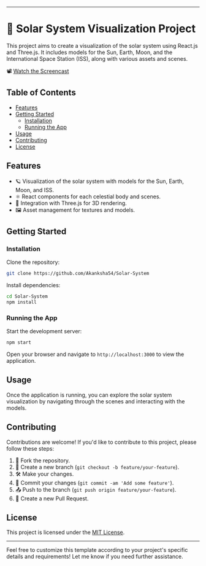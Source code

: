 
---

# 🌌 Solar System Visualization Project

This project aims to create a visualization of the solar system using React.js and Three.js. It includes models for the Sun, Earth, Moon, and the International Space Station (ISS), along with various assets and scenes.

📽️ [Watch the Screencast](https://github.com/Akanksha54/Solar-System/assets/122151315/274c5088-b3ca-470d-b06a-70d97a035238)

## Table of Contents

- [Features](#features)
- [Getting Started](#getting-started)
  - [Installation](#installation)
  - [Running the App](#running-the-app)
- [Usage](#usage)
- [Contributing](#contributing)
- [License](#license)

## Features

- 🪐 Visualization of the solar system with models for the Sun, Earth, Moon, and ISS.
- ⚛️ React components for each celestial body and scenes.
- 🎨 Integration with Three.js for 3D rendering.
- 🖼️ Asset management for textures and models.

## Getting Started

### Installation

Clone the repository:

```bash
git clone https://github.com/Akanksha54/Solar-System
```

Install dependencies:

```bash
cd Solar-System
npm install
```

### Running the App

Start the development server:

```bash
npm start
```

Open your browser and navigate to `http://localhost:3000` to view the application.

## Usage

Once the application is running, you can explore the solar system visualization by navigating through the scenes and interacting with the models.

## Contributing

Contributions are welcome! If you'd like to contribute to this project, please follow these steps:

1. 🍴 Fork the repository.
2. 🔧 Create a new branch (`git checkout -b feature/your-feature`).
3. 🛠️ Make your changes.
4. 💬 Commit your changes (`git commit -am 'Add some feature'`).
5. 📤 Push to the branch (`git push origin feature/your-feature`).
6. 🔄 Create a new Pull Request.

## License

This project is licensed under the [MIT License](LICENSE).

---

Feel free to customize this template according to your project's specific details and requirements! Let me know if you need further assistance.
